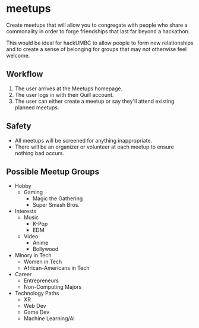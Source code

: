 # meetups
Create meetups that will allow you to congregate with people who share a commonality in order to forge friendships that last far beyond a hackathon.

This would be ideal for hackUMBC to allow people to form new relationships and to create a sense of belonging for groups that may not otherwise feel welcome.

## Workflow
1. The user arrives at the Meetups homepage.
2. The user logs in with their Quill account.
3. The user can either create a meetup or say they'll attend existing planned meetups.

## Safety
- All meetups will be screened for anything inappropriate.
- There will be an organizer or volunteer at each meetup to ensure nothing bad occurs.

## Possible Meetup Groups
- Hobby
  - Gaming
    - Magic the Gathering
    - Super Smash Bros.
- Interests
  - Music
    - K-Pop
    - EDM
  - Video
    - Anime
    - Bollywood
- Minory in Tech
  - Women in Tech
  - African-Americans in Tech
- Career
  - Entrepreneurs
  - Non-Computing Majors
- Technology Paths
  - XR
  - Web Dev
  - Game Dev
  - Machine Learning/AI
